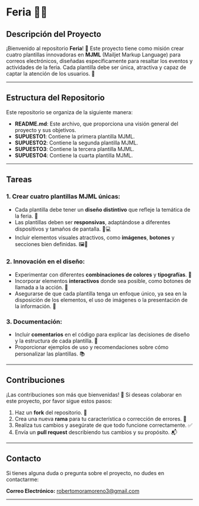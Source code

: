 # Feria 🎉✨

## Descripción del Proyecto

¡Bienvenido al repositorio **Feria**! 🎡 Este proyecto tiene como misión crear cuatro plantillas innovadoras en **MJML** (Mailjet Markup Language) para correos electrónicos, diseñadas específicamente para resaltar los eventos y actividades de la feria. Cada plantilla debe ser única, atractiva y capaz de captar la atención de los usuarios. 🌟

---

## Estructura del Repositorio

Este repositorio se organiza de la siguiente manera:

- **README.md**: Este archivo, que proporciona una visión general del proyecto y sus objetivos.
- **SUPUESTO1**: Contiene la primera plantilla MJML.
- **SUPUESTO2**: Contiene la segunda plantilla MJML.
- **SUPUESTO3**: Contiene la tercera plantilla MJML.
- **SUPUESTO4**: Contiene la cuarta plantilla MJML.

---

## Tareas

### 1. Crear cuatro plantillas MJML únicas:
- Cada plantilla debe tener un **diseño distintivo** que refleje la temática de la feria. 🎨
- Las plantillas deben ser **responsivas**, adaptándose a diferentes dispositivos y tamaños de pantalla. 📱💻
- Incluir elementos visuales atractivos, como **imágenes**, **botones** y secciones bien definidas. 🖼️🔘

### 2. Innovación en el diseño:
- Experimentar con diferentes **combinaciones de colores** y **tipografías**. 🌈
- Incorporar elementos **interactivos** donde sea posible, como botones de llamada a la acción. 🚀
- Asegurarse de que cada plantilla tenga un enfoque único, ya sea en la disposición de los elementos, el uso de imágenes o la presentación de la información. 🧩

### 3. Documentación:
- Incluir **comentarios** en el código para explicar las decisiones de diseño y la estructura de cada plantilla. 📝
- Proporcionar ejemplos de uso y recomendaciones sobre cómo personalizar las plantillas. 📚

---

## Contribuciones

¡Las contribuciones son más que bienvenidas! 🤝 Si deseas colaborar en este proyecto, por favor sigue estos pasos:

1. Haz un **fork** del repositorio. 🍴
2. Crea una nueva **rama** para tu característica o corrección de errores. 🌿
3. Realiza tus cambios y asegúrate de que todo funcione correctamente. ✅
4. Envía un **pull request** describiendo tus cambios y su propósito. 📬

---

## Contacto

Si tienes alguna duda o pregunta sobre el proyecto, no dudes en contactarme:

**Correo Electrónico:** robertomoramoreno3@gmail.com

---